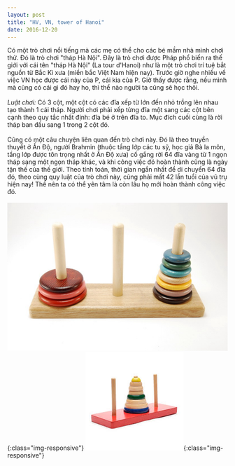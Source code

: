 ```yaml
---
layout: post 
title: "HV, VN, tower of Hanoi"
date: 2016-12-20
---
```


Có một trò chơi nổi tiếng mà các mẹ có thể cho các bé mầm nhà mình chơi
thử. Đó là trò chơi "tháp Hà Nội". Đây là trò chơi được Pháp phổ biến ra
thế giới với cái tên "tháp Hà Nội" (La tour d'Hanoi) như là một trò chơi
trí tuệ bắt nguồn từ Bắc Kì xưa (miền bắc Việt Nam hiện nay). Trước giờ
nghe nhiều về việc VN học được cái này của P, cái kia của P. Giờ thấy
được rằng, nếu mình mà cũng có cái gì đó hay ho, thì thể nào người ta
cũng sẽ học thôi.
<br />
<br />
<em>Luật chơi:</em> Có 3 cột, một cột có các đĩa xếp từ lớn đến nhỏ trồng lên
nhau tạo thành 1 cái tháp. Người chơi phải xếp từng đĩa một sang các cột
bên cạnh theo quy tắc nhất định: đĩa bé ở trên đĩa to. Mục đích cuối
cùng là rời tháp ban đầu sang 1 trong 2 cột đó.
<br />
<br />
Cũng có một câu chuyện liên quan đến trò chơi này. Đó là theo truyền
thuyết ở Ấn Độ, người Brahmin (thuộc tầng lớp các tu sỹ, học giả Bà la
môn, tầng lớp được tôn trọng nhất ở Ấn Độ xưa) cố gắng rời 64 đĩa vàng
từ 1 ngọn tháp sang một ngọn tháp khác, và khi công việc đó hoàn thành
cũng là ngày tận thế của thế giới. Theo tính toán, thời gian ngắn nhất
để di chuyển 64 đĩa đó, theo cùng quy luật của trò chơi này, cũng phải
mất 42 lần tuổi của vũ trụ hiện nay! Thế nên ta có thể yên tâm là còn
lâu họ mới hoàn thành công việc đó.
<br />
<br />
![hanoitower](/photo/thap-ha-noi-02.jpg){:class="img-responsive"}
![hanoitower](/photo/thap-ha-noi-01.jpg){:class="img-responsive"}
